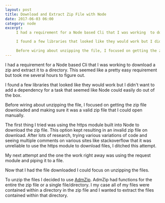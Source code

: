 ```yaml
---
layout: post
title: Download and Extract Zip File with Node
date: 2017-06-03 06:00
category: node
excerpt: 
     I had a requirement for a Node based Cli that I was working  to download a zip and extract  it to a directory.  This seemed like a pretty easy requirement but took me several hours to figure out. 

     I found a few libraries that looked like they would work but I didn't want to add a dependency for a task that seemed like Node could easily do  out of the box.
 
     Before wiring about unzipping the file, I focused on getting the zip file downloaded and making sure it was a valid zip file that I could open manually.
---
```


I had a requirement for a Node based Cli that I was working  to download a zip and extract  it to a directory.  This seemed like a pretty easy requirement but took me several hours to figure out. 

I found a few libraries that looked like they would work but I didn't want to add a dependency for a task that seemed like Node could easily do  out of the box.
 
Before wiring about unzipping the file, I focused on getting the zip file downloaded and making sure it was a valid zip file that I could open manually.
  
The first thing I tried was using the https module built into Node to download the zip file.    This option kept resulting in an invalid zip file on download.  After lots of research, trying various variations of code  and seeing multiple comments on various sites like stackoverflow that it was unreliable to use the https module to  download  files, I ditched this attempt.
 
 My next attempt and the one the work right away was using the request module and piping  it  to a file.  

Now that I had the file downloaded I could focus on  unzipping the files.  

To unzip the files I decided to use [AdmZip]().  AdmZip had  functions for  the entire the zip file or  a single file/directory.  I my case all of my files were contained within a directory in the zip file and I wanted to extract the files contained within that directory.


